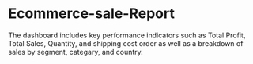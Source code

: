 # Ecommerce-sale-Report
The dashboard includes key performance indicators such as Total Profit, Total Sales, Quantity, and shipping cost order as well as a breakdown of sales by segment, categary, and country.
